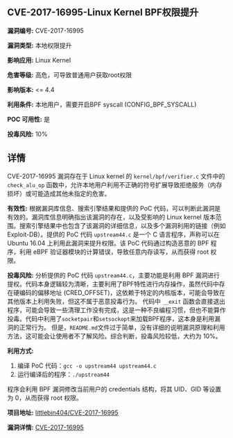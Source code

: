 ## CVE-2017-16995-Linux Kernel BPF权限提升

**漏洞编号:** CVE-2017-16995

**漏洞类型:** 本地权限提升

**影响应用:** Linux Kernel

**危害等级:** 高危，可导致普通用户获取root权限

**影响版本:** <= 4.4

**利用条件:** 本地用户，需要开启BPF syscall (CONFIG_BPF_SYSCALL)

**POC 可用性:** 是

**投毒风险:** 10%

## 详情

CVE-2017-16995 漏洞存在于 Linux kernel 的 `kernel/bpf/verifier.c` 文件中的 `check_alu_op` 函数中，允许本地用户利用不正确的符号扩展导致拒绝服务（内存损坏）或可能造成其他未指定的危害。

**有效性:**
根据漏洞库信息、搜索引擎结果和提供的 PoC 代码，可以判断此漏洞是有效的。漏洞库信息明确指出该漏洞的存在，以及受影响的 Linux kernel 版本范围。搜索引擎结果中也包含了该漏洞的详细信息，以及多个漏洞利用的链接（例如 Exploit-DB）。提供的 PoC 代码 `upstream44.c` 是一个 C 语言程序，声称可以在 Ubuntu 16.04 上利用此漏洞来提升权限。该 PoC 代码通过构造恶意的 BPF 程序，利用 eBPF 验证器模块的计算错误，导致任意内存读写，从而获得 root 权限。

**投毒风险:**
分析提供的 PoC 代码 `upstream44.c`，主要功能是利用 BPF 漏洞进行提权。代码本身逻辑较为清晰，主要利用了BPF特性进行内存操作，虽然代码中存在硬编码的偏移地址 (CRED_OFFSET)，这依赖于特定的内核版本，可能会导致在其他版本上利用失败，但这不属于恶意投毒行为。 代码中 `__exit` 函数会直接退出程序，可能会导致一些清理工作没有完成，这是一种不良编程习惯，但也不能算作投毒。代码中利用了`socketpair`和`setsockopt`来加载BPF程序，这本身是利用漏洞的正常行为。
但是，`README.md`文件过于简单，没有详细的说明漏洞原理和利用方法，这可能会让使用者不了解风险。综合判断，投毒风险较低，大约为 10%。

**利用方式:**
1.  编译 PoC 代码：`gcc -o upstream44 upstream44.c`
2.  运行编译后的程序：`./upstream44`

程序会利用 BPF 漏洞修改当前用户的 credentials 结构，将其 UID、GID 等设置为 0，从而获得 root 权限。

**项目地址:** [littlebin404/CVE-2017-16995](https://github.com/littlebin404/CVE-2017-16995)

**漏洞详情:** [CVE-2017-16995](https://nvd.nist.gov/vuln/detail/CVE-2017-16995)